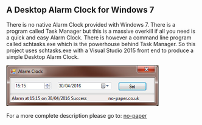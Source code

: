 ## A Desktop Alarm Clock for Windows 7
There is no native Alarm Clock provided with Windows 7. There is a program called Task Manager but this is a massive overkill 
if all you need is a quick and easy Alarm Clock. There is however a command line program called schtasks.exe which is 
the powerhouse behind Task Manager. So this project uses schtasks.exe with a Visual Studio 2015 front end to produce a 
simple Desktop Alarm Clock.



![Alarm Clock](https://github.com/vtreanor/Alarm/blob/master/alarmClock.jpg)

For a more complete description please go to: [no-paper](http://no-paper.co.uk/alarmClock)
